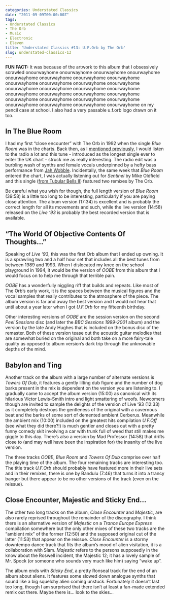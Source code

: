 ```yaml
---
categories: Understated Classics
date: "2011-09-09T00:00:00Z"
tags:
- Understated Classics
- The Orb
- Music
- Electronic
- Eleven
title: 'Understated Classics #13: U.F.Orb by The Orb'
slug: understated-classics-13
---
```


**FUN FACT:** It was because of the artwork to this album that I obsessively scrawled onourwayhome onourwayhome onourwayhome onourwayhome onourwayhome onourwayhome onourwayhome onourwayhome onourwayhome onourwayhome onourwayhome onourwayhome onourwayhome onourwayhome onourwayhome onourwayhome onourwayhome onourwayhome onourwayhome onourwayhome onourwayhome onourwayhome onourwayhome onourwayhome onourwayhome onourwayhome onourwayhome onourwayhome on my pencil case at school. I also had a very passable u.f.orb logo drawn on it too.

## In The Blue Room

I had my first “close encounter” with The Orb in 1992 when the single _Blue Room_ was in the charts. Back then, as I [mentioned previously](uc2), I would listen to the radio a lot and this tune - introduced as the longest single ever to enter the UK chart - struck me as really interesting. The radio edit was a burbling wash of synths and female vocals underpinned by a hefty bass performance from [Jah Wobble](http://www.newstatesman.com/music/2008/06/wobble-life-music-dub-leaving). Incidentally, the same week that _Blue Room_ entered the chart, I was actually listening out for _Sentinel_ by Mike Oldfield and this single ([from Tubular Bells II](uc10)) featured two remixes by The Orb. 

Be careful what you wish for though, the full length version of _Blue Room_ (39:58) is a little too long to be interesting, particularly if you are paying close attention. The album version (17:34) is excellent and is probably the correct length for all its movements and such, while the live version (14:58) released on the _Live ‘93_ is probably the best recorded version that is available.

## “The World Of Objective Contents Of Thoughts…”

Speaking of _Live ‘93_, this was the first Orb album that I ended up owning. It is a sprawling two and a half hour set that includes all the best tunes from between 1989 and 1993. When I dislocated my knee on the school playground in 1994, it would be the version of _OOBE_ from this album that I would focus on to help me through that terrible pain.

_OOBE_ has a wonderfully niggling riff that builds and repeats. Like most of The Orb’s early work, it is the spaces between the musical figures and the vocal samples that really contributes to the atmosphere of the piece. The album version is far and away the best version and I would not hear that until about a year later when I got _U.F.Orb_ for my fifteenth birthday.

Other interesting versions of _OOBE_ are the session version on the second _Peel Sessions_ disc (and later the _BBC Sessions 1999-2001_ album) and the version by the late Andy Hughes that is included on the bonus disc of the remaster. Both of these version tease out the acoustic guitar melodies that are somewhat buried on the original and both take on a more fairy-tale quality as opposed to album version’s dark trip through the unknowable depths of the mind.

## Babylon and Ting

Another track on the album with a large number of alternate versions is _Towers Of Dub_, it features a gently lilting dub figure and the number of dog barks present in the mix is dependent on the version you are listening to. I gradually came to accept the album version (15:00) as canonical with its hilarious Victor Lewis-Smith intro and light smattering of woofs. Newcomers though are invited to sample the delights of the version of Live ‘93 (12:33) as it completely destroys the gentleness of the original with a cavernous beat and the barks of some sort of demented ambient Cerberus. Meanwhile the ambient mix (10:00) included on the greatest hits compilation _U.F.Off_ (see what they did there?!) is much gentler and closes out with a pretty funny comedy skit involving a car with trunk full of weed that still makes me giggle to this day. There’s also a version by Mad Professor (14:58) that drifts close to (and may well have been the inspiration for) the insanity of the live version.

The three tracks _OOBE_, _Blue Room_ and _Towers Of Dub_ comprise over half the playing time of the album. The four remaining tracks are interesting too. The title track _U.F.Orb_ should probably have featured more in their live sets and in their remixes, there is one by Bandulu (7:46) that turns it into a trancy banger but there appear to be no other versions of the track (even on the reissue).

## Close Encounter, Majestic and Sticky End…

The other two long tracks on the album, _Close Encounter_ and _Majestic_, are also rarely reprised throughout the remainder of the discography. I think there is an alternative version of _Majestic_ on a _Trance Europe Express_ compilation somewhere but the only other mixes of these two tracks are the “ambient mix” of the former (12:50) and the supposed original cut of the latter (11:53) that appear on the reissue. _Close Encounter_ is a stormy downtempo dance track that fits the album’s mood of alien visitation, it is a collaboration with Slam. _Majestic_ refers to the persons supposedly in the know about the Roswell incident, the Majestic 12; it has a lovely sample of Mr. Spock (or someone who sounds very much like him) saying “wake up”.

The album ends with _Sticky End_, a pretty Ronseal track for the end of an album about aliens. It features some slowed down analogue synths that sound like a big squelchy alien coming unstuck. Fortunately it doesn’t last too long, though I am surprised that there isn’t at least a fan-made extended remix out there. Maybe there is… look to the skies…

